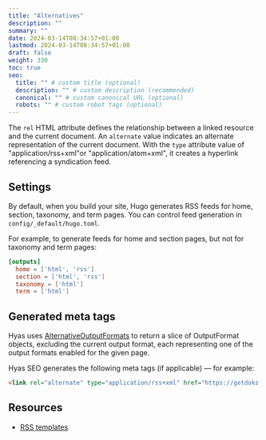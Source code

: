 ```yaml
---
title: "Alternatives"
description: ""
summary: ""
date: 2024-03-14T08:34:57+01:00
lastmod: 2024-03-14T08:34:57+01:00
draft: false
weight: 330
toc: true
seo:
  title: "" # custom title (optional)
  description: "" # custom description (recommended)
  canonical: "" # custom canonical URL (optional)
  robots: "" # custom robot tags (optional)
---
```


The `rel` HTML attribute defines the relationship between a linked resource and the current document. An `alternate` value indicates an alternate representation of the current document. With the `type` attribute value of "application/rss+xml"or "application/atom+xml", it creates a hyperlink referencing a syndication feed.

## Settings

By default, when you build your site, Hugo generates RSS feeds for home, section, taxonomy, and term pages. You can control feed generation in `config/_default/hugo.toml`.

For example, to generate feeds for home and section pages, but not for taxonomy and term pages:

```toml {title="hugo.toml"}
[outputs]
  home = ['html', 'rss']
  section = ['html', 'rss']
  taxonomy = ['html']
  term = ['html']
```

## Generated meta tags

Hyas uses [AlternativeOutputFormats](https://gohugo.io/methods/page/alternativeoutputformats/) to return a slice of OutputFormat objects, excluding the current output format, each representing one of the output formats enabled for the given page.

Hyas SEO generates the following meta tags (if applicable) — for example:

```html
<link rel="alternate" type="application/rss+xml" href="https://getdoks.org/index.xml" title="My Docs">
```

## Resources

- [RSS templates](https://gohugo.io/templates/rss/)
